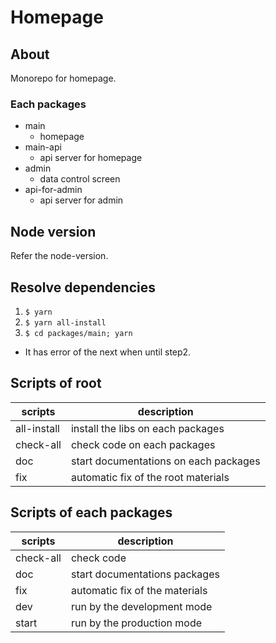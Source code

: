 # Homepage

## About
Monorepo for homepage.

### Each packages
- main
  - homepage
- main-api
  - api server for homepage
- admin
  - data control screen
- api-for-admin
  - api server for admin

## Node version
Refer the node-version.

## Resolve dependencies
1. `$ yarn`
2. `$ yarn all-install`
3. `$ cd packages/main; yarn`
  - It has error of the next when until step2.

## Scripts of root
| scripts | description |
| --- | --- |
| all-install | install the libs on each packages |
| check-all | check code on each packages |
| doc | start documentations on each packages |
| fix | automatic fix of the root materials |

## Scripts of each packages
| scripts | description |
| --- | --- |
| check-all | check code |
| doc | start documentations packages |
| fix | automatic fix of the materials |
| dev | run by the development mode |
| start | run by the production mode |
